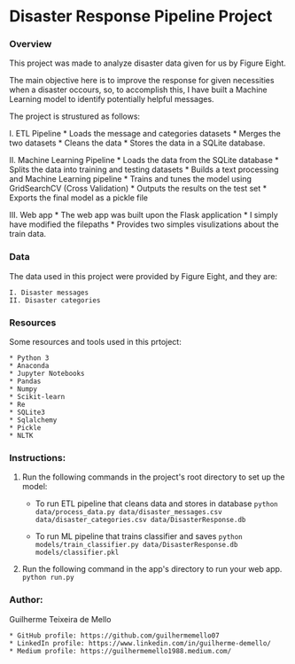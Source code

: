 # Disaster Response Pipeline Project

### Overview

This project was made to analyze disaster data given for us by Figure Eight.

The main objective here is to improve the response for given necessities when a disaster occours, so, to accomplish this, I have built a Machine Learning model to identify potentially helpful messages.

The project is strustured as follows:

I. ETL Pipeline
	* Loads the message and categories datasets
    * Merges the two datasets
    * Cleans the data
    * Stores the data in a SQLite database.
    
II. Machine Learning Pipeline
	* Loads the data from the SQLite database
    * Splits the data into training and testing datasets
    * Builds a text processing and Machine Learning pipeline
    * Trains and tunes the model using GridSearchCV (Cross Validation)
    * Outputs the results on the test set
    * Exports the final model as a pickle file
    
III. Web app
	* The web app was built upon the Flask application
    * I simply have modified the filepaths
    * Provides two simples visulizations about the train data.
    
### Data

The data used in this project were provided by Figure Eight, and they are:

	I. Disaster messages
    II. Disaster categories
    
### Resources

Some resources and tools used in this prtoject:

	* Python 3
    * Anaconda
    * Jupyter Notebooks
    * Pandas
    * Numpy
    * Scikit-learn
    * Re
    * SQLite3
    * Sqlalchemy
    * Pickle
    * NLTK

### Instructions:

1. Run the following commands in the project's root directory to set up the model:

    - To run ETL pipeline that cleans data and stores in database
        `python data/process_data.py data/disaster_messages.csv data/disaster_categories.csv data/DisasterResponse.db`
        
    - To run ML pipeline that trains classifier and saves
        `python models/train_classifier.py data/DisasterResponse.db models/classifier.pkl`

2. Run the following command in the app's directory to run your web app.
    `python run.py`

### Author:

Guilherme Teixeira de Mello

	* GitHub profile: https://github.com/guilhermemello07
    * LinkedIn profile: https://www.linkedin.com/in/guilherme-demello/
    * Medium profile: https://guilhermemello1988.medium.com/
